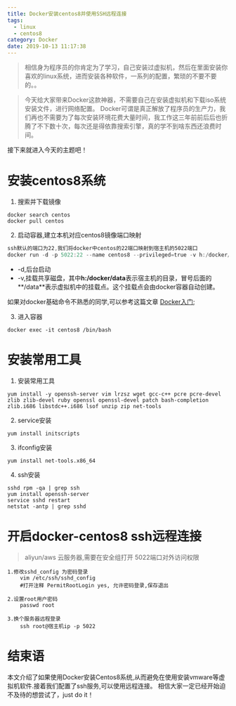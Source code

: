 ```yaml
---
title: Docker安装centos8并使用SSH远程连接
tags: 
  - linux 
  - centos8
category: Docker
date: 2019-10-13 11:17:38
---
```





> 相信身为程序员的你肯定为了学习，自己安装过虚拟机，然后在里面安装你喜欢的linux系统，进而安装各种软件，一系列的配置，繁琐的不要不要的。。

> 今天给大家带来Docker这款神器，不需要自己在安装虚拟机和下载iso系统安装文件，进行网络配置。 Docker可谓是真正解放了程序员的生产力，我们再也不需要为了每次安装环境花费大量时间，我工作这三年前前后后也折腾了不下数十次，每次还是得依靠搜索引擎，真的学不到啥东西还浪费时间。

接下来就进入今天的主题吧！



# 安装centos8系统



1. 搜索并下载镜像

```shell
docker search centos
docker pull centos
```



2. 启动容器,建立本机对应centos8镜像端口映射

```powershell
ssh默认的端口为22,我们将docker中centos的22端口映射到宿主机的5022端口
docker run -d -p 5022:22 --name centos8 --privileged=true -v h:/docker/data:/data centos /usr/sbin/init
```

- -d,后台启动
- -v,挂载共享磁盘，其中**h:/docker/data**表示宿主机的目录，冒号后面的**/data**表示虚拟机中的挂载点。这个挂载点会由docker容器自动创建。

如果对docker基础命令不熟悉的同学,可以参考这篇文章 [Docker入门](<http://coderluo.top/2019/08/17/docker/docker-ru-men/>);


3. 进入容器

```shell
docker exec -it centos8 /bin/bash
```



# 安装常用工具



1. 安装常用工具

```shell
yum install -y openssh-server vim lrzsz wget gcc-c++ pcre pcre-devel zlib zlib-devel ruby openssl openssl-devel patch bash-completion zlib.i686 libstdc++.i686 lsof unzip zip net-tools
```



2. service安装

```shell
yum install initscripts  
```



3. ifconfig安装

```shell
yum install net-tools.x86_64
```



4. ssh安装

```shell
sshd rpm -qa | grep ssh
yum install openssh-server 
service sshd restart
netstat -antp | grep sshd
```



# 开启docker-centos8 ssh远程连接




> aliyun/aws 云服务器,需要在安全组打开 5022端口对外访问权限




```shell
1.修改sshd_config 为密码登录
    vim /etc/ssh/sshd_config
    #打开注释 PermitRootLogin yes, 允许密码登录,保存退出

2.设置root用户密码
    passwd root

3.换个服务器远程登录
    ssh root@宿主机ip -p 5022
```





# 结束语



本文介绍了如果使用Docker安装Centos8系统,从而避免在使用安装vmware等虚拟机软件.接着我们配置了ssh服务,可以使用远程连接。 相信大家一定已经开始迫不及待的想尝试了，just do it！





















